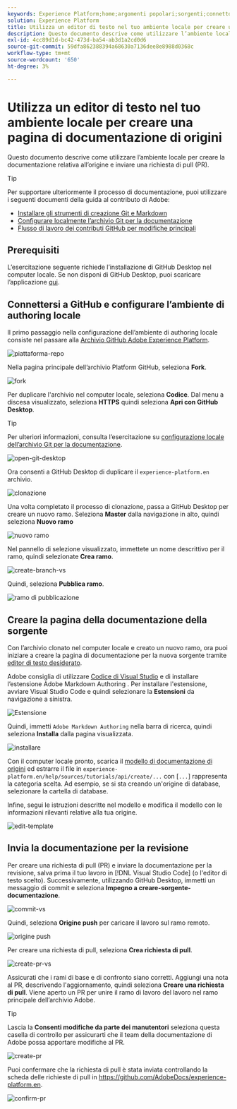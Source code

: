 ```yaml
---
keywords: Experience Platform;home;argomenti popolari;sorgenti;connettori;connettori sorgente;origini sdk;sdk;SDK
solution: Experience Platform
title: Utilizza un editor di testo nel tuo ambiente locale per creare una pagina di documentazione sulle sorgenti
description: Questo documento descrive come utilizzare l’ambiente locale per creare la documentazione relativa all’origine e inviare una richiesta di pull (PR).
exl-id: 4cc89d1d-bc42-473d-ba54-ab3d1a2cd0d6
source-git-commit: 59dfa862388394a68630a7136dee8e8988d0368c
workflow-type: tm+mt
source-wordcount: '650'
ht-degree: 3%

---
```


# Utilizza un editor di testo nel tuo ambiente locale per creare una pagina di documentazione di origini

Questo documento descrive come utilizzare l’ambiente locale per creare la documentazione relativa all’origine e inviare una richiesta di pull (PR).

>[!TIP]
>
>Per supportare ulteriormente il processo di documentazione, puoi utilizzare i seguenti documenti della guida al contributo di Adobe: <ul><li>[Installare gli strumenti di creazione Git e Markdown](https://experienceleague.adobe.com/docs/contributor/contributor-guide/setup/install-tools.html?lang=en)</li><li>[Configurare localmente l’archivio Git per la documentazione](https://experienceleague.adobe.com/docs/contributor/contributor-guide/setup/local-repo.html?lang=en)</li><li>[Flusso di lavoro dei contributi GitHub per modifiche principali](https://experienceleague.adobe.com/docs/contributor/contributor-guide/setup/full-workflow.html?lang=en)</li></ul>

## Prerequisiti

L’esercitazione seguente richiede l’installazione di GitHub Desktop nel computer locale. Se non disponi di GitHub Desktop, puoi scaricare l’applicazione [qui](https://desktop.github.com/).

## Connettersi a GitHub e configurare l’ambiente di authoring locale

Il primo passaggio nella configurazione dell’ambiente di authoring locale consiste nel passare alla [Archivio GitHub Adobe Experience Platform](https://github.com/AdobeDocs/experience-platform.en).

![piattaforma-repo](../assets/platform-repo.png)

Nella pagina principale dell’archivio Platform GitHub, seleziona **Fork**.

![fork](../assets/fork.png)

Per duplicare l&#39;archivio nel computer locale, seleziona **Codice**. Dal menu a discesa visualizzato, seleziona **HTTPS** quindi seleziona **Apri con GitHub Desktop**.

>[!TIP]
>
>Per ulteriori informazioni, consulta l’esercitazione su [configurazione locale dell’archivio Git per la documentazione](https://experienceleague.adobe.com/docs/contributor/contributor-guide/setup/local-repo.html?lang=en#create-a-local-clone-of-the-repository).

![open-git-desktop](../assets/open-git-desktop.png)

Ora consenti a GitHub Desktop di duplicare il `experience-platform.en` archivio.

![clonazione](../assets/cloning.png)

Una volta completato il processo di clonazione, passa a GitHub Desktop per creare un nuovo ramo. Seleziona **Master** dalla navigazione in alto, quindi seleziona **Nuovo ramo**

![nuovo ramo](../assets/new-branch.png)

Nel pannello di selezione visualizzato, immettete un nome descrittivo per il ramo, quindi selezionate **Crea ramo**.

![create-branch-vs](../assets/create-branch-vs.png)

Quindi, seleziona **Pubblica ramo**.

![ramo di pubblicazione](../assets/publish-branch.png)

## Creare la pagina della documentazione della sorgente

Con l’archivio clonato nel computer locale e creato un nuovo ramo, ora puoi iniziare a creare la pagina di documentazione per la nuova sorgente tramite [editor di testo desiderato](https://experienceleague.adobe.com/docs/contributor/contributor-guide/setup/install-tools.html?lang=en#understand-markdown-editors).

Adobe consiglia di utilizzare [Codice di Visual Studio](https://code.visualstudio.com/) e di installare l’estensione Adobe Markdown Authoring . Per installare l&#39;estensione, avviare Visual Studio Code e quindi selezionare la **Estensioni** da navigazione a sinistra.

![ Estensione](../assets/extension.png)

Quindi, immetti `Adobe Markdown Authoring` nella barra di ricerca, quindi seleziona **Installa** dalla pagina visualizzata.

![installare](../assets/install.png)

Con il computer locale pronto, scarica il [modello di documentazione di origini](../assets/api-template.zip) ed estrarre il file in `experience-platform.en/help/sources/tutorials/api/create/...` con [`...`] rappresenta la categoria scelta. Ad esempio, se si sta creando un&#39;origine di database, selezionare la cartella di database.

Infine, segui le istruzioni descritte nel modello e modifica il modello con le informazioni rilevanti relative alla tua origine.

![edit-template](../assets/edit-template.png)

## Invia la documentazione per la revisione

Per creare una richiesta di pull (PR) e inviare la documentazione per la revisione, salva prima il tuo lavoro in [!DNL Visual Studio Code] (o l&#39;editor di testo scelto). Successivamente, utilizzando GitHub Desktop, immetti un messaggio di commit e seleziona **Impegno a creare-sorgente-documentazione**.

![commit-vs](../assets/commit-vs.png)

Quindi, seleziona **Origine push** per caricare il lavoro sul ramo remoto.

![origine push](../assets/push-origin.png)

Per creare una richiesta di pull, seleziona **Crea richiesta di pull**.

![create-pr-vs](../assets/create-pr-vs.png)

Assicurati che i rami di base e di confronto siano corretti. Aggiungi una nota al PR, descrivendo l&#39;aggiornamento, quindi seleziona **Creare una richiesta di pull**. Viene aperto un PR per unire il ramo di lavoro del lavoro nel ramo principale dell’archivio Adobe.

>[!TIP]
>
>Lascia la **Consenti modifiche da parte dei manutentori** seleziona questa casella di controllo per assicurarti che il team della documentazione di Adobe possa apportare modifiche al PR.

![create-pr](../assets/create-pr.png)

Puoi confermare che la richiesta di pull è stata inviata controllando la scheda delle richieste di pull in https://github.com/AdobeDocs/experience-platform.en.

![confirm-pr](../assets/confirm-pr.png)
